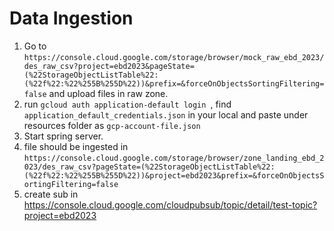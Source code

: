 # Data Ingestion

1. Go to ```https://console.cloud.google.com/storage/browser/mock_raw_ebd_2023/des_raw_csv?project=ebd2023&pageState=(%22StorageObjectListTable%22:(%22f%22:%22%255B%255D%22))&prefix=&forceOnObjectsSortingFiltering=false``` and upload files in raw zone.
2. run ```gcloud auth application-default login ```, find ```application_default_credentials.json``` in your local and paste under resources folder as ```gcp-account-file.json```
3. Start spring server.
4. file should be ingested in ```https://console.cloud.google.com/storage/browser/zone_landing_ebd_2023/des_raw_csv?pageState=(%22StorageObjectListTable%22:(%22f%22:%22%255B%255D%22))&project=ebd2023&prefix=&forceOnObjectsSortingFiltering=false```
5. create sub in https://console.cloud.google.com/cloudpubsub/topic/detail/test-topic?project=ebd2023

